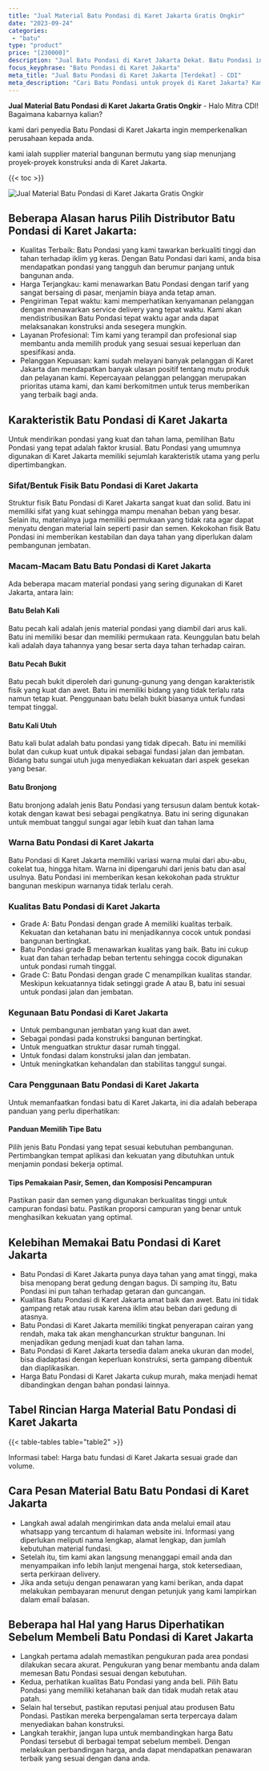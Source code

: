 ```yaml
---
title: "Jual Material Batu Pondasi di Karet Jakarta Gratis Ongkir"
date: "2023-09-24"
categories:
 - "batu"
type: "product"
price: "[230000]"
description: "Jual Batu Pondasi di Karet Jakarta Dekat. Batu Pondasi ini sering dipakai dalam proyek konstruksi sebagai dasar bangunan yang kuat dan berkualitas. Silakan hubungi kami untuk informasi lebih lanjut."
focus_keyphrase: "Batu Pondasi di Karet Jakarta"
meta_title: "Jual Batu Pondasi di Karet Jakarta [Terdekat] - CDI"
meta_description: "Cari Batu Pondasi untuk proyek di Karet Jakarta? Kami menyediakan Batu Pondasi berkualitas untuk pondasi bangunan. Dapatkan penawaran terbaik sekarang."
---
```


**Jual Material Batu Pondasi di Karet Jakarta Gratis Ongkir** - Halo Mitra CDI! Bagaimana kabarnya kalian?

kami dari penyedia Batu Pondasi di Karet Jakarta ingin memperkenalkan perusahaan kepada anda.

kami ialah supplier material bangunan bermutu yang siap menunjang proyek-proyek konstruksi anda di Karet Jakarta.

{{< toc >}}

![Jual Material Batu Pondasi di Karet Jakarta Gratis Ongkir](/images/batu/batu-pondasi-37.jpg)

## Beberapa Alasan harus Pilih Distributor Batu Pondasi di Karet Jakarta:

*   Kualitas Terbaik: Batu Pondasi yang kami tawarkan berkualiti tinggi dan tahan terhadap iklim yg keras. Dengan Batu Pondasi dari kami, anda bisa mendapatkan pondasi yang tangguh dan berumur panjang untuk bangunan anda.
*   Harga Terjangkau: kami menawarkan Batu Pondasi dengan tarif yang sangat bersaing di pasar, menjamin biaya anda tetap aman.
*   Pengiriman Tepat waktu: kami memperhatikan kenyamanan pelanggan dengan menawarkan service delivery yang tepat waktu. Kami akan mendistribusikan Batu Pondasi tepat waktu agar anda dapat melaksanakan konstruksi anda sesegera mungkin.
*   Layanan Profesional: Tim kami yang terampil dan profesional siap membantu anda memilih produk yang sesuai sesuai keperluan dan spesifikasi anda.
*   Pelanggan Kepuasan: kami sudah melayani banyak pelanggan di Karet Jakarta dan mendapatkan banyak ulasan positif tentang mutu produk dan pelayanan kami. Kepercayaan pelanggan pelanggan merupakan prioritas utama kami, dan kami berkomitmen untuk terus memberikan yang terbaik bagi anda.

## Karakteristik Batu Pondasi di Karet Jakarta

Untuk mendirikan pondasi yang kuat dan tahan lama, pemilihan Batu Pondasi yang tepat adalah faktor krusial. Batu Pondasi yang umumnya digunakan di Karet Jakarta memiliki sejumlah karakteristik utama yang perlu dipertimbangkan.

### Sifat/Bentuk Fisik Batu Pondasi di Karet Jakarta

Struktur fisik Batu Pondasi di Karet Jakarta sangat kuat dan solid. Batu ini memiliki sifat yang kuat sehingga mampu menahan beban yang besar. Selain itu, materialnya juga memiliki permukaan yang tidak rata agar dapat menyatu dengan material lain seperti pasir dan semen. Kekokohan fisik Batu Pondasi ini memberikan kestabilan dan daya tahan yang diperlukan dalam pembangunan jembatan.

### Macam-Macam Batu Batu Pondasi di Karet Jakarta

Ada beberapa macam material pondasi yang sering digunakan di Karet Jakarta, antara lain:

#### Batu Belah Kali

Batu pecah kali adalah jenis material pondasi yang diambil dari arus kali. Batu ini memiliki besar dan memiliki permukaan rata. Keunggulan batu belah kali adalah daya tahannya yang besar serta daya tahan terhadap cairan.

#### Batu Pecah Bukit

Batu pecah bukit diperoleh dari gunung-gunung yang dengan karakteristik fisik yang kuat dan awet. Batu ini memiliki bidang yang tidak terlalu rata namun tetap kuat. Penggunaan batu belah bukit biasanya untuk fundasi tempat tinggal.

#### Batu Kali Utuh

Batu kali bulat adalah batu pondasi yang tidak dipecah. Batu ini memiliki bulat dan cukup kuat untuk dipakai sebagai fundasi jalan dan jembatan. Bidang batu sungai utuh juga menyediakan kekuatan dari aspek gesekan yang besar.

#### Batu Bronjong

Batu bronjong adalah jenis Batu Pondasi yang tersusun dalam bentuk kotak-kotak dengan kawat besi sebagai pengikatnya. Batu ini sering digunakan untuk membuat tanggul sungai agar lebih kuat dan tahan lama

### Warna Batu Pondasi di Karet Jakarta

Batu Pondasi di Karet Jakarta memiliki variasi warna mulai dari abu-abu, cokelat tua, hingga hitam. Warna ini dipengaruhi dari jenis batu dan asal usulnya. Batu Pondasi ini memberikan kesan kekokohan pada struktur bangunan meskipun warnanya tidak terlalu cerah.

### Kualitas Batu Pondasi di Karet Jakarta

*   Grade A: Batu Pondasi dengan grade A memiliki kualitas terbaik. Kekuatan dan ketahanan batu ini menjadikannya cocok untuk pondasi bangunan bertingkat.
*   Batu Pondasi grade B menawarkan kualitas yang baik. Batu ini cukup kuat dan tahan terhadap beban tertentu sehingga cocok digunakan untuk pondasi rumah tinggal.
*   Grade C: Batu Pondasi dengan grade C menampilkan kualitas standar. Meskipun kekuatannya tidak setinggi grade A atau B, batu ini sesuai untuk pondasi jalan dan jembatan.

### Kegunaan Batu Pondasi di Karet Jakarta

*   Untuk pembangunan jembatan yang kuat dan awet.
*   Sebagai pondasi pada konstruksi bangunan bertingkat.
*   Untuk menguatkan struktur dasar rumah tinggal.
*   Untuk fondasi dalam konstruksi jalan dan jembatan.
*   Untuk meningkatkan kehandalan dan stabilitas tanggul sungai.

### Cara Penggunaan Batu Pondasi di Karet Jakarta

Untuk memanfaatkan fondasi batu di Karet Jakarta, ini dia adalah beberapa panduan yang perlu diperhatikan:

#### Panduan Memilih Tipe Batu

Pilih jenis Batu Pondasi yang tepat sesuai kebutuhan pembangunan. Pertimbangkan tempat aplikasi dan kekuatan yang dibutuhkan untuk menjamin pondasi bekerja optimal.

#### Tips Pemakaian Pasir, Semen, dan Komposisi Pencampuran

Pastikan pasir dan semen yang digunakan berkualitas tinggi untuk campuran fondasi batu. Pastikan proporsi campuran yang benar untuk menghasilkan kekuatan yang optimal.

## Kelebihan Memakai Batu Pondasi di Karet Jakarta

*   Batu Pondasi di Karet Jakarta punya daya tahan yang amat tinggi, maka bisa menopang berat gedung dengan bagus. Di samping itu, Batu Pondasi ini pun tahan terhadap getaran dan guncangan.
*   Kualitas Batu Pondasi di Karet Jakarta amat baik dan awet. Batu ini tidak gampang retak atau rusak karena iklim atau beban dari gedung di atasnya.
*   Batu Pondasi di Karet Jakarta memiliki tingkat penyerapan cairan yang rendah, maka tak akan menghancurkan struktur bangunan. Ini menjadikan gedung menjadi kuat dan tahan lama.
*   Batu Pondasi di Karet Jakarta tersedia dalam aneka ukuran dan model, bisa diadaptasi dengan keperluan konstruksi, serta gampang dibentuk dan diaplikasikan.
*   Harga Batu Pondasi di Karet Jakarta cukup murah, maka menjadi hemat dibandingkan dengan bahan pondasi lainnya.

## Tabel Rincian Harga Material Batu Pondasi di Karet Jakarta

{{< table-tables table="table2" >}}

Informasi tabel: Harga batu fundasi di Karet Jakarta sesuai grade dan volume.

## Cara Pesan Material Batu Batu Pondasi di Karet Jakarta

*   Langkah awal adalah mengirimkan data anda melalui email atau whatsapp yang tercantum di halaman website ini. Informasi yang diperlukan meliputi nama lengkap, alamat lengkap, dan jumlah kebutuhan material fundasi.
*   Setelah itu, tim kami akan langsung menanggapi email anda dan menyampaikan info lebih lanjut mengenai harga, stok ketersediaan, serta perkiraan delivery.
*   Jika anda setuju dengan penawaran yang kami berikan, anda dapat melakukan pembayaran menurut dengan petunjuk yang kami lampirkan dalam email balasan.

## Beberapa hal Hal yang Harus Diperhatikan Sebelum Membeli Batu Pondasi di Karet Jakarta

*   Langkah pertama adalah memastikan pengukuran pada area pondasi dilakukan secara akurat. Pengukuran yang benar membantu anda dalam memesan Batu Pondasi sesuai dengan kebutuhan.
*   Kedua, perhatikan kualitas Batu Pondasi yang anda beli. Pilih Batu Pondasi yang memiliki ketahanan baik dan tidak mudah retak atau patah.
*   Selain hal tersebut, pastikan reputasi penjual atau produsen Batu Pondasi. Pastikan mereka berpengalaman serta terpercaya dalam menyediakan bahan konstruksi.
*   Langkah terakhir, jangan lupa untuk membandingkan harga Batu Pondasi tersebut di berbagai tempat sebelum membeli. Dengan melakukan perbandingan harga, anda dapat mendapatkan penawaran terbaik yang sesuai dengan dana anda.